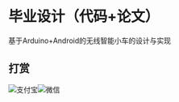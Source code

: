 # 毕业设计（代码+论文）
基于Arduino+Android的无线智能小车的设计与实现  
## 打赏
![支付宝](img/pay/ali.JPG=200px)![微信](img/pay/wx.JPG=200px)